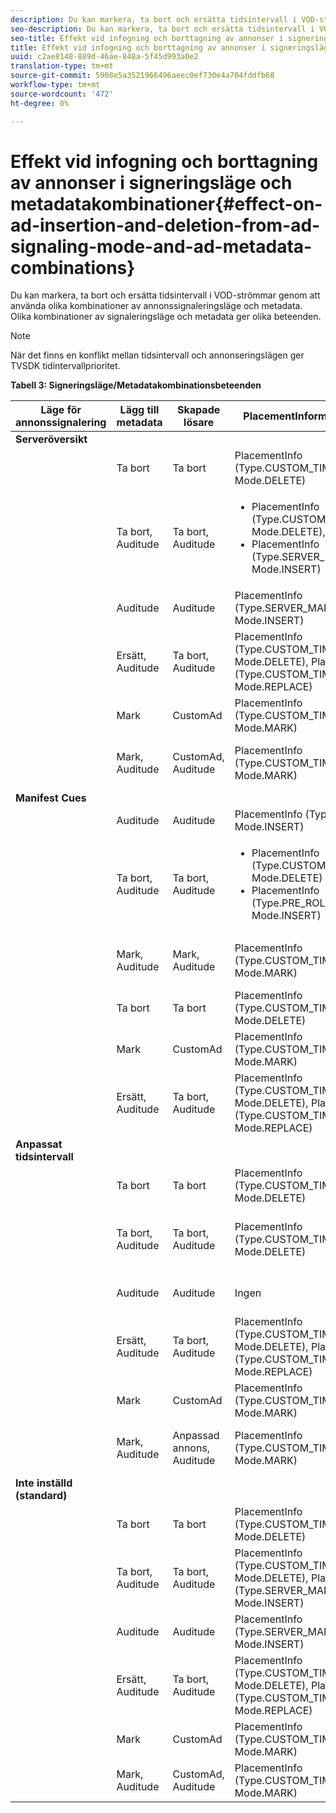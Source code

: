 ```yaml
---
description: Du kan markera, ta bort och ersätta tidsintervall i VOD-strömmar genom att använda olika kombinationer av annonssignaleringsläge och metadata. Olika kombinationer av signaleringsläge och metadata ger olika beteenden.
seo-description: Du kan markera, ta bort och ersätta tidsintervall i VOD-strömmar genom att använda olika kombinationer av annonssignaleringsläge och metadata. Olika kombinationer av signaleringsläge och metadata ger olika beteenden.
seo-title: Effekt vid infogning och borttagning av annonser i signeringsläge och metadatakombinationer
title: Effekt vid infogning och borttagning av annonser i signeringsläge och metadatakombinationer
uuid: c2ae8148-889d-46ae-848a-5f45d993a0e2
translation-type: tm+mt
source-git-commit: 5908e5a3521966496aeec0ef730e4a704fddfb68
workflow-type: tm+mt
source-wordcount: '472'
ht-degree: 0%

---
```



# Effekt vid infogning och borttagning av annonser i signeringsläge och metadatakombinationer{#effect-on-ad-insertion-and-deletion-from-ad-signaling-mode-and-ad-metadata-combinations}

Du kan markera, ta bort och ersätta tidsintervall i VOD-strömmar genom att använda olika kombinationer av annonssignaleringsläge och metadata. Olika kombinationer av signaleringsläge och metadata ger olika beteenden.

>[!NOTE]
>
>När det finns en konflikt mellan tidsintervall och annonseringslägen ger TVSDK tidintervallprioritet.

**Tabell 3: Signeringsläge/Metadatakombinationsbeteenden**

<table>  
 <thead> 
  <tr> 
   <th class="entry"> Läge för annonssignalering </th> 
   <th class="entry"> Lägg till metadata </th> 
   <th class="entry"> Skapade lösare </th> 
   <th class="entry"><span class="codeph"> </span> PlacementInformationskapad </th> 
   <th class="entry"> Resulterande beteende </th> 
  </tr> 
 </thead>
 <tbody> 
  <tr> 
   <td> <b>Serveröversikt</b> </td> 
   <td> </td> 
   <td> </td> 
   <td> </td> 
   <td> </td> 
  </tr> 
  <tr> 
   <td> </td> 
   <td> Ta bort </td> 
   <td> Ta bort </td> 
   <td><span class="codeph"> PlacementInfo (Type.CUSTOM_TIME_RANGE, Mode.DELETE)</span> </td> 
   <td> Raderade intervall </td> 
  </tr> 
  <tr> 
   <td></td> 
   <td> Ta bort, Auditude </td> 
   <td> Ta bort, Auditude </td> 
   <td> 
    <ul> 
     <li><span class="codeph"> PlacementInfo (Type.CUSTOM_TIME_RANGE, Mode.DELETE),  </span> </li> 
     <li><span class="codeph"> PlacementInfo (Type.SERVER_MAP, Mode.INSERT)</span> </li> 
    </ul> </td> 
   <td> Intervall borttagna, annonser infogade </td> 
  </tr> 
  <tr> 
   <td></td> 
   <td> Auditude </td> 
   <td> Auditude </td> 
   <td><span class="codeph"> PlacementInfo (Type.SERVER_MAP, Mode.INSERT)</span> </td> 
   <td> Annonser infogade </td> 
  </tr> 
  <tr> 
   <td></td> 
   <td> Ersätt, Auditude </td> 
   <td> Ta bort, Auditude </td> 
   <td><span class="codeph"> PlacementInfo (Type.CUSTOM_TIME_RANGE, Mode.DELETE), PlacementInfo (Type.CUSTOM_TIME_RANGE, Mode.REPLACE)</span> </td> 
   <td> Intervall som ersatts </td> 
  </tr> 
  <tr> 
   <td></td> 
   <td> Mark </td> 
   <td> CustomAd </td> 
   <td><span class="codeph"> PlacementInfo (Type.CUSTOM_TIME_RANGE, Mode.MARK)</span> </td> 
   <td> Markerade intervall </td> 
  </tr> 
  <tr> 
   <td></td> 
   <td> Mark, Auditude </td> 
   <td> CustomAd, Auditude </td> 
   <td><span class="codeph"> PlacementInfo (Type.CUSTOM_TIME_RANGE, Mode.MARK)</span> </td> 
   <td> Markerade intervall, inga annonser infogade </td> 
  </tr> 
  <tr> 
   <td> <b>Manifest Cues</b> </td> 
   <td> </td> 
   <td> </td> 
   <td> </td> 
   <td> </td> 
  </tr> 
  <tr> 
   <td></td> 
   <td> Auditude </td> 
   <td> Auditude </td> 
   <td><span class="codeph"> PlacementInfo (Type.PRE_ROLL, Mode.INSERT)</span> </td> 
   <td> Annonser infogade </td> 
  </tr> 
  <tr> 
   <td></td> 
   <td> Ta bort, Auditude </td> 
   <td> Ta bort, Auditude </td> 
   <td> 
    <ul> 
     <li><span class="codeph"> PlacementInfo (Type.CUSTOM_TIME_RANGE, Mode.DELETE)</span> </li> 
     <li><span class="codeph"> PlacementInfo (Type.PRE_ROLL, Mode.INSERT)</span> </li> 
    </ul> </td> 
   <td> Intervall borttagna, annonser infogade </td> 
  </tr> 
  <tr> 
   <td></td> 
   <td> Mark, Auditude </td> 
   <td> Mark, Auditude </td> 
   <td><span class="codeph"> PlacementInfo (Type.CUSTOM_TIME_RANGE, Mode.MARK)</span> </td> 
   <td> Markerade intervall, inga annonser infogade </td> 
  </tr> 
  <tr> 
   <td></td> 
   <td> Ta bort </td> 
   <td> Ta bort </td> 
   <td><span class="codeph"> PlacementInfo (Type.CUSTOM_TIME_RANGE, Mode.DELETE)</span> </td> 
   <td> Raderade intervall </td> 
  </tr> 
  <tr> 
   <td></td> 
   <td> Mark </td> 
   <td> CustomAd </td> 
   <td><span class="codeph"> PlacementInfo (Type.CUSTOM_TIME_RANGE, Mode.MARK)</span> </td> 
   <td> Markerade intervall </td> 
  </tr> 
  <tr> 
   <td></td> 
   <td> Ersätt, Auditude </td> 
   <td> Ta bort, Auditude </td> 
   <td><span class="codeph"> PlacementInfo (Type.CUSTOM_TIME_RANGE, Mode.DELETE), PlacementInfo (Type.CUSTOM_TIME_RANGE, Mode.REPLACE)</span> </td> 
   <td> Intervall som ersatts </td> 
  </tr> 
  <tr> 
   <td> <b>Anpassat tidsintervall</b> </td> 
   <td> </td> 
   <td> </td> 
   <td> </td> 
   <td> </td> 
  </tr> 
  <tr> 
   <td></td> 
   <td> Ta bort </td> 
   <td> Ta bort </td> 
   <td><span class="codeph"> PlacementInfo (Type.CUSTOM_TIME_RANGE, Mode.DELETE)</span> </td> 
   <td> Raderade intervall </td> 
  </tr> 
  <tr> 
   <td></td> 
   <td> Ta bort, Auditude </td> 
   <td> Ta bort, Auditude </td> 
   <td><span class="codeph"> PlacementInfo (Type.CUSTOM_TIME_RANGE, Mode.DELETE)</span> </td> 
   <td> Intervall borttagna, inga annonser infogade </td> 
  </tr> 
  <tr> 
   <td></td> 
   <td> Auditude </td> 
   <td> Auditude </td> 
   <td> Ingen </td> 
   <td> Inga annonser har infogats </td> 
  </tr> 
  <tr> 
   <td></td> 
   <td> Ersätt, Auditude </td> 
   <td> Ta bort, Auditude </td> 
   <td><span class="codeph"> PlacementInfo (Type.CUSTOM_TIME_RANGE, Mode.DELETE), PlacementInfo (Type.CUSTOM_TIME_RANGE, Mode.REPLACE)</span> </td> 
   <td> Intervall ersatta med annonser </td> 
  </tr> 
  <tr> 
   <td></td> 
   <td> Mark </td> 
   <td> CustomAd </td> 
   <td><span class="codeph"> PlacementInfo (Type.CUSTOM_TIME_RANGE, Mode.MARK)</span> </td> 
   <td> Markerade intervall </td> 
  </tr> 
  <tr> 
   <td></td> 
   <td> Mark, Auditude </td> 
   <td> Anpassad annons, Auditude </td> 
   <td><span class="codeph"> PlacementInfo (Type.CUSTOM_TIME_RANGE, Mode.MARK)</span> </td> 
   <td> Markerade intervall, inga annonser infogade </td> 
  </tr> 
  <tr> 
   <td> <b>Inte inställd (standard)</b> </td> 
   <td> </td> 
   <td> </td> 
   <td> </td> 
   <td> </td> 
  </tr> 
  <tr> 
   <td></td> 
   <td> Ta bort </td> 
   <td> Ta bort </td> 
   <td><span class="codeph"> PlacementInfo (Type.CUSTOM_TIME_RANGE, Mode.DELETE)</span> </td> 
   <td> Raderade intervall </td> 
  </tr> 
  <tr> 
   <td></td> 
   <td> Ta bort, Auditude </td> 
   <td> Ta bort, Auditude </td> 
   <td><span class="codeph"> PlacementInfo (Type.CUSTOM_TIME_RANGE, Mode.DELETE), PlacementInfo (Type.SERVER_MAP, Mode.INSERT)</span> </td> 
   <td> Intervall borttagna, annonser infogade </td> 
  </tr> 
  <tr> 
   <td></td> 
   <td> Auditude </td> 
   <td> Auditude </td> 
   <td><span class="codeph"> PlacementInfo (Type.SERVER_MAP, Mode.INSERT)</span> </td> 
   <td> Annonser infogade </td> 
  </tr> 
  <tr> 
   <td></td> 
   <td> Ersätt, Auditude </td> 
   <td> Ta bort, Auditude </td> 
   <td><span class="codeph"> PlacementInfo (Type.CUSTOM_TIME_RANGE, Mode.DELETE), PlacementInfo (Type.CUSTOM_TIME_RANGE, Mode.REPLACE)</span> </td> 
   <td> Intervall ersatta med annonser </td> 
  </tr> 
  <tr> 
   <td></td> 
   <td> Mark </td> 
   <td> CustomAd </td> 
   <td><span class="codeph"> PlacementInfo (Type.CUSTOM_TIME_RANGE, Mode.MARK)</span> </td> 
   <td> Markerade intervall </td> 
  </tr> 
  <tr> 
   <td></td> 
   <td> Mark, Auditude </td> 
   <td> CustomAd, Auditude </td> 
   <td><span class="codeph"> PlacementInfo (Type.CUSTOM_TIME_RANGE, Mode.MARK)</span> </td> 
   <td> Markerade intervall </td> 
  </tr> 
 </tbody> 
</table>

